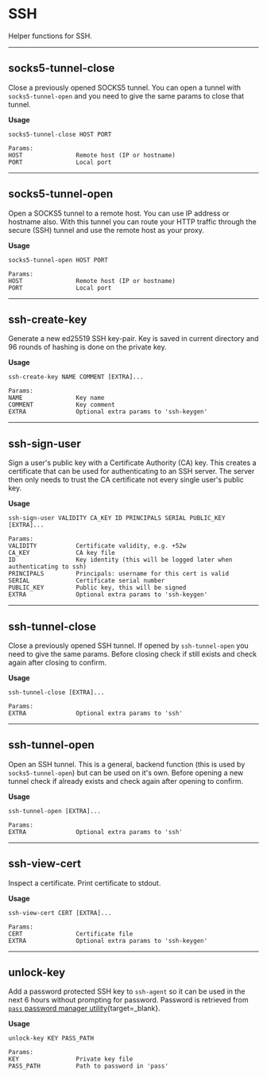 # SSH

Helper functions for SSH.

---

## socks5-tunnel-close

Close a previously opened SOCKS5 tunnel.
You can open a tunnel with `socks5-tunnel-open` and you need to give the same params to close that tunnel.

**Usage**

```
socks5-tunnel-close HOST PORT

Params:
HOST               Remote host (IP or hostname)
PORT               Local port
```

---

## socks5-tunnel-open

Open a SOCKS5 tunnel to a remote host. You can use IP address or hostname also.
With this tunnel you can route your HTTP traffic through the secure (SSH) tunnel and use the remote host as your proxy.

**Usage**

```
socks5-tunnel-open HOST PORT

Params:
HOST               Remote host (IP or hostname)
PORT               Local port
```

---

## ssh-create-key

Generate a new ed25519 SSH key-pair.
Key is saved in current directory and 96 rounds of hashing is done on the private key.

**Usage**

```
ssh-create-key NAME COMMENT [EXTRA]...

Params:
NAME               Key name
COMMENT            Key comment
EXTRA              Optional extra params to 'ssh-keygen'
```

---

## ssh-sign-user

Sign a user's public key with a Certificate Authority (CA) key.
This creates a certificate that can be used for authenticating to an SSH server.
The server then only needs to trust the CA certificate not every single user's public key.

**Usage**

```
ssh-sign-user VALIDITY CA_KEY ID PRINCIPALS SERIAL PUBLIC_KEY [EXTRA]...

Params:
VALIDITY           Certificate validity, e.g. +52w
CA_KEY             CA key file
ID                 Key identity (this will be logged later when authenticating to ssh)
PRINCIPALS         Principals: username for this cert is valid
SERIAL             Certificate serial number
PUBLIC_KEY         Public key, this will be signed
EXTRA              Optional extra params to 'ssh-keygen'
```

---

## ssh-tunnel-close

Close a previously opened SSH tunnel. If opened by `ssh-tunnel-open` you need to give the same params.
Before closing check if still exists and check again after closing to confirm.

**Usage**

```
ssh-tunnel-close [EXTRA]...

Params:
EXTRA              Optional extra params to 'ssh'
```

---

## ssh-tunnel-open

Open an SSH tunnel. This is a general, backend function (this is used by `socks5-tunnel-open`) but can be used on it's own.
Before opening a new tunnel check if already exists and check again after opening to confirm.

**Usage**

```
ssh-tunnel-open [EXTRA]...

Params:
EXTRA              Optional extra params to 'ssh'
```

---

## ssh-view-cert

Inspect a certificate. Print certificate to stdout.

**Usage**

```
ssh-view-cert CERT [EXTRA]...

Params:
CERT               Certificate file
EXTRA              Optional extra params to 'ssh-keygen'
```

---

## unlock-key

Add a password protected SSH key to `ssh-agent` so it can be used in the next 6 hours without prompting for password.
Password is retrieved from [`pass` password manager utility](https://www.passwordstore.org/){target=\_blank}.

**Usage**

```
unlock-key KEY PASS_PATH

Params:
KEY                Private key file
PASS_PATH          Path to password in 'pass'
```
